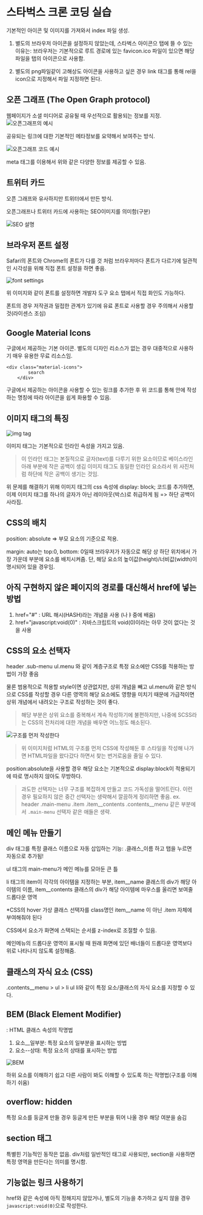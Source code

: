 # 스타벅스 크론 코딩 실습

기본적인 아이콘 및 이미지를 가져와서 index 파일 생성. 

1. 별도의 브라우저 아이콘을 설정하지 않았는데, 스타벅스 아이콘으 탭에 뜰 수 있는 이유는:
브라우저는 기본적으로 루트 경로에 있는 favicon.ico 파일이 있으면 해당 파일을 탭의 아이콘으로 사용함.

2. 별도의 png파일같이 고해상도 아이콘을 사용하고 싶은 경우 link 태그를 통해 rel을 icon으로 지정해서 파일 지정하면 된다.

## 오픈 그래프 (The Open Graph protocol)
웹페이지가 소셜 미디어로 공유될 때 우선적으로 활용되는 정보를 지정.
![오픈그래프의 예시](image.png)

공유되는 링크에 대한 기본적인 메타정보를 요약해서 보여주는 방식.

![오픈그래프 코드 예시](image-1.png)

meta 태그를 이용해서 위와 같은 다양한 정보를 제공할 수 있음.

## 트위터 카드
오픈 그래프와 유사하지만 트위터에서 만든 방식.

오픈그래프나 트위터 카드에 사용하는 SEO이미지를 의미함(구분)

![SEO 설명](image-2.png)

## 브라우저 폰트 설정
Safari의 폰트와 Chrome의 폰트가 다를 것 처럼 브라우저마다 폰트가 다르기에 일관적인 시각성을 위해 직접 폰트 설정을 하면 좋음.

![font settings](image-3.png)

위 이미지와 같이 폰트를 설정하면 개발자 도구 요소 탭에서 직접 화인도 가능하다.

폰트의 경우 저작권과 밀접한 관계가 있기에 유료 폰트로 사용할 경우 주의해서 사용할 것(라이센스 조심)

## Google Material Icons
구글에서 제공하는 기본 아이콘. 별도의 디자인 리소스가 없는 경우 대중적으로 사용하기 매우 유용한 무료 리소스임.

```
<div class="material-icons">
        search
    </div>
```

구글에서 제공하는 아이콘을 사용할 수 있는 링크를 추가한 후 위 코드를 통해 안에 작성하는 명칭에 따라 아이콘을 쉽게 화용할 수 있음. 

## 이미지 태그의 특징
![img tag](image-4.png)

이미지 태그는 기본적으로 인라인 속성을 가지고 있음. 
> 이 인라인 태그는 본질적으로 글자(text)를 다루기 위한 요소이므로 베이스라인 아래 부분에 작은 공백이 생김
> 이미지 태그도 동일한 인라인 요소라서 위 사진처럼 하단에 작은 공백이 생기는 것임.

위 문제를 해결하기 위해 이미지 태그의 css 속성에 display: block; 코드를 추가하면, 이제 이미지 태그를 하나의 글자가 아닌 레이아웃(박스)로 취급하게 됨 => 하단 공백이 사라짐.

## CSS의 배치
position: absolute => 부모 요소의 기준으로 적용.

margin: auto는 top:0, bottom: 0일때 브라우저가 자동으로 해당 상 하단 위치에서 가장 가운데 부분에 요소를 배치시켜줌.
단, 해당 요소의 높이값(height)/너비값(width)이 명시되어 있을 경우임.

## 아직 구현하지 않은 페이지의 경로를 대신해서 href에 넣는 방법
1. href="#" : URL 해시(HASH)라는 개념을 사용 (나ㅑ중에 배움)
2. href="javascript:void(0)" : 자바스크립트의 void(0)이라는 아무 것이 없다는 것을 사용

## CSS의 요소 선택자
header .sub-menu ul.menu 와 같이 계층구조로 특정 요소에만 CSS를 적용하는 방법이 가장 좋음

물론 범용적으로 적용할 style이면 상관없지만, 상위 개념을 빼고 ul.menu와 같은 방식으로 CSS를 작성할 경우 다른 영역의 해당 요소에도 영향을 미치기 때문에 가급적이면 상위 개념에서 내려오는 구조로 작성하는 것이 좋다.
> 해당 부분은 상위 요소를 중복해서 계속 작성하기에 불편하지만, 나중에 SCSS라는 CSS의 전처리에 대한 개념을 배우면 어느정도 해소된다.

![구조를 먼저 작성한다](image-5.png)
> 위 이미지처럼 HTML의 구조를 먼저 CSS에 작성해둔 후 스타일을 작성해 나가면 HTML파일을 왔다갔다 하면서 찾는 번거로움을 줄일 수 있다.

position:absolute을 사용할 경우 해당 요소는 기본적으로 display:block이 적용되기에 따로 명시하지 않아도 무방하다.

> 과도한 선택자는 너무 구조를 복잡하게 만들고 코드 가독성을 떨어트린다. 이런 경우 필요하지 않은 중간 선택자는 생략해서 깔끔하게 정리하면 좋음.
ex. header .main-menu .item .item__contents .contents__menu 같은 부분에서 ```.main-menu``` 선택자 같은 애들은 생략.

## 메인 메뉴 만들기
div 태그를 특정 클래스 이름으로 자동 삽입하는 기능: .클래스_이름 하고 탭을 누르면 자동으로 추가됨!

ul 태그의 main-menu가 메인 메뉴를 모아둔 큰 틀

li 태그의 item이 각각의 아이템을 지정하는 부분, item__name 클래스의 div가 해당 아이템의 이름, item__contents 클래스의 div가 해당 아이템에 마우스를 올리면 보여줄 드롭다운 영역

*CSS의 hover 가상 클래스 선택자를 class명인 item__name 이 아닌 .item 자체에 부여해줘야 된다

CSS에서 요소가 화면에 스택되는 순서를 z-index로 조절할 수 있음.

메인메뉴의 드롭다운 영역이 표시될 때 원래 화면에 있던 배너들이 드롭다운 영역보다 위로 나타나지 않도록 설정해줌.

## 클래스의 자식 요소 (CSS)
.contents__menu > ul > li ul li와 같이 특정 요소/클래스의 자식 요소를 지정할 수 있다. 

## BEM (Black Element Modifier)
: HTML 클래스 속성의 작명법

1. 요소__일부분: 특정 요소의 일부분을 표시하는 방법
2. 요소--상태: 특정 요소의 상태를 표시하는 방법

![BEM](image-6.png)

하위 요소를 이해하기 쉽고 다른 사람이 봐도 이해할 수 있도록 하는 작명법(구조를 이해하기 쉬움)


## overflow: hidden
특정 요소를 둥글게 만들 경우 둥글게 만든 부분을 튀어 나올 경우 해당 여분을 숨김


## section 태그 
특별힌 기능적인 동작은 없음.
div처럼 일반적인 태그로 사용되만, section을 사용하면 특정 영역을 만든다는 의미를 명시함.

## 기능없는 링크 사용하기
href와 같은 속성에 아직 정해지지 않았거나, 별도의 기능을 추가하고 싶지 않을 경우 ```javascript:void(0)```으로 작성한다.

